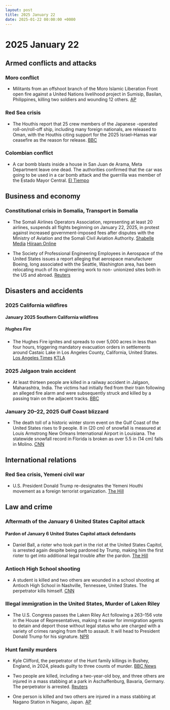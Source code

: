 ```yaml
---
layout: post
title: 2025 January 22
date: 2025-01-22 00:00:00 +0000
---
```


# 2025 January 22

## Armed conflicts and attacks

### Moro conflict

- Militants from an offshoot branch of the Moro Islamic Liberation Front open fire against a United Nations livelihood project in Sumisip, Basilan, Philippines, killing two soldiers and wounding 12 others. [AP](https://apnews.com/article/philippines-attack-moro-rebels-peace-deal-undp-7037a64c90095cdda20cccfb3986b59c)

### Red Sea crisis

- The Houthis report that 25 crew members of the Japanese -operated roll-on/roll-off ship, including many foreign nationals, are released to Oman, with the Houthis citing support for the 2025 Israel–Hamas war ceasefire as the reason for release. [BBC](https://www.bbc.com/news/articles/c9d5q0jn067o)

### Colombian conflict

- A car bomb blasts inside a house in San Juan de Arama, Meta Department leave one dead. The authorities confirmed that the car was going to be used in a car bomb attack and the guerrilla was member of the Estado Mayor Central. [El Tiempo](https://www.eltiempo.com/colombia/otras-ciudades/alerta-en-meta-por-explosion-de-carro-bomba-que-se-activo-cuando-terrorista-lo-manipulaba-quien-esta-detras-3420193)

## Business and economy

### Constitutional crisis in Somalia, Transport in Somalia

- The Somali Airlines Operators Association, representing at least 20 airlines, suspends all flights beginning on January 22, 2025, in protest against increased government-imposed fees after disputes with the Ministry of Aviation and the Somali Civil Aviation Authority. [Shabelle Media](https://shabellemedia.com/somali-airlines-ground-flights-over-government-dispute/) [Hiiraan Online](https://www.hiiraan.com/news4/2025/Jan/199914/somali_airlines_halt_flights_nationwide_in_protest_against_fee_increases.aspx)

- The Society of Professional Engineering Employees in Aerospace of the United States issues a report alleging that aerospace manufacturer Boeing, long associated with the Seattle, Washington area, has been relocating much of its engineering work to non- unionized sites both in the US and abroad. [Reuters](https://www.reuters.com/business/aerospace-defense/union-investigates-claims-that-boeing-is-sending-work-non-union-locations-2025-01-23/)

## Disasters and accidents

### 2025 California wildfires

#### January 2025 Southern California wildfires

##### Hughes Fire

- The Hughes Fire ignites and spreads to over 5,000 acres in less than four hours, triggering mandatory evacuation orders in settlements around Castaic Lake in Los Angeles County, California, United States. [Los Angeles Times](https://www.latimes.com/california/story/2025-01-22/hughes-fire-evacuations-road-closures-shelters) [KTLA](https://ktla.com/news/california/wildfires/photos-hughes-fire-ignites-expands-rapidly-across-southern-california-mountainside/)

### 2025 Jalgaon train accident

- At least thirteen people are killed in a railway accident in Jalgaon, Maharashtra, India. The victims had initially fled from their train following an alleged fire alarm and were subsequently struck and killed by a passing train on the adjacent tracks. [BBC](https://www.bbc.com/news/articles/cly9zrpvjm0o)

### January 20–22, 2025 Gulf Coast blizzard

- The death toll of a historic winter storm event on the Gulf Coast of the United States rises to 9 people. 8 in (20 cm) of snowfall is measured at Louis Armstrong New Orleans International Airport in Louisiana. The statewide snowfall record in Florida is broken as over 5.5 in (14 cm) falls in Molino. [CNN](https://www.cnn.com/2025/01/21/weather/winter-storm-south-tuesday-hnk/index.html)

## International relations

### Red Sea crisis, Yemeni civil war

- U.S. President Donald Trump re-designates the Yemeni Houthi movement as a foreign terrorist organization. [The Hill](https://thehill.com/policy/international/5101521-trump-houthis-yemen-terrorist-designation/)

## Law and crime

### Aftermath of the January 6 United States Capitol attack

#### Pardon of January 6 United States Capitol attack defendants

- Daniel Ball, a rioter who took part in the riot at the United States Capitol, is arrested again despite being pardoned by Trump, making him the first rioter to get into additional legal trouble after the pardon. [The Hill](https://thehill.com/regulation/court-battles/5100384-daniel-ball-arrest-gun-charges-jan-6-pardon/amp/)

### Antioch High School shooting

- A student is killed and two others are wounded in a school shooting at Antioch High School in Nashville, Tennessee, United States. The perpetrator kills himself. [CNN](https://www.cnn.com/2025/01/22/us/antioch-high-school-shooting-nashville/index.html)

### Illegal immigration in the United States, Murder of Laken Riley

- The U.S. Congress passes the Laken Riley Act following a 263–156 vote in the House of Representatives, making it easier for immigration agents to detain and deport those without legal status who are charged with a variety of crimes ranging from theft to assault. It will head to President Donald Trump for his signature. [NPR](https://www.npr.org/2025/01/22/nx-s1-5253926/congress-laken-riley-act)

### Hunt family murders

- Kyle Clifford, the perpetrator of the Hunt family killings in Bushey, England, in 2024, pleads guilty to three counts of murder. [BBC News](https://www.bbc.com/news/articles/cy8pd7dn8v6o)

- Two people are killed, including a two-year-old boy, and three others are injured in a mass stabbing at a park in Aschaffenburg, Bavaria, Germany. The perpetrator is arrested. [Reuters](https://www.reuters.com/world/europe/suspect-arrested-after-two-killed-knife-attack-german-park-2025-01-22/)

- One person is killed and two others are injured in a mass stabbing at Nagano Station in Nagano, Japan. [AP](https://apnews.com/article/japan-nagano-stabbing-train-station-524044f684df1c62cbf2036bee7bfdcd)